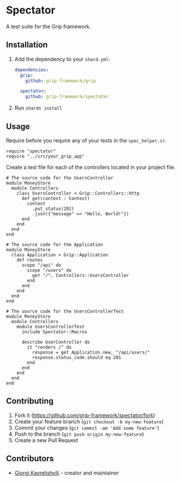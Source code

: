 # Spectator

A test suite for the Grip framework.

## Installation

1. Add the dependency to your `shard.yml`:

   ```yaml
   dependencies:
     grip:
       github: grip-framework/grip

     spectator:
       github: grip-framework/spectator
   ```

2. Run `shards install`

## Usage

Require before you require any of your tests in the `spec_helper.cr`.

```crystal
require "spectator"
require "../src/your_grip_app"
```

Create a test file for each of the controllers located in your project file.

```crystal
# The source code for the UsersController
module MoneyStore
  module Controllers
    class UsersController < Grip::Controllers::Http
      def get(context : Context)
        context
          .put_status(201)
          .json({"message" => "Hello, World!"})
      end
    end
  end
end
```

```crystal
# The source code for the Application
module MoneyStore
  class Application < Grip::Application
    def routes
      scope "/api" do
        scope "/users" do
          get "/", Controllers::UsersController
        end
      end
    end
  end
end
```

```crystal
# The source code for the UsersControllerTest
module MoneyStore
  module Controllers
    module UsersControllerTest
      include Spectator::Macros

      describe UserController do
        it "renders /" do
          response = get Application.new, "/api/users/"
          response.status_code.should eq 201
        end
      end
    end
  end
end
```

## Contributing

1. Fork it (<https://github.com/grip-framework/spectator/fork>)
2. Create your feature branch (`git checkout -b my-new-feature`)
3. Commit your changes (`git commit -am 'Add some feature'`)
4. Push to the branch (`git push origin my-new-feature`)
5. Create a new Pull Request

## Contributors

- [Giorgi Kavrelishvili](https://github.com/grip-framework) - creator and maintainer
